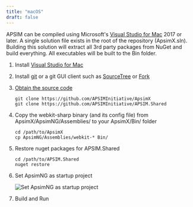 ```yaml
---
title: "macOS"
draft: false
---
```


APSIM can be compiled using Microsoft's [Visual Studio for Mac](https://visualstudio.microsoft.com/vs/mac/) 2017 or later. A single solution file exists in the root of the repository (ApsimX.sln). Building this solution will extract all 3rd party packages from NuGet and build everything. All executables will be built to the Bin folder.

1. Install [Visual Studio for Mac](https://visualstudio.microsoft.com/vs/mac/)

2. Install [git](https://git-scm.com/downloads) or a git GUI client such as [SourceTree](https://www.sourcetreeapp.com/) or [Fork](https://git-fork.com/)

3. [Obtain the source code](../../cli/)

    ```
    git clone https://github.com/APSIMInitiative/ApsimX
    git clone https://github.com/APSIMInitiative/APSIM.Shared
    ```

4. Copy the webkit-sharp binary (and its config file) from ApsimX/ApsimNG/Assemblies/ to your ApsimX/Bin/ folder

    ```
    cd /path/to/ApsimX
    cp ApsimNG/Assemblies/webkit-* Bin/
    ```

5. Restore nuget packages for APSIM.Shared

    ```
    cd /path/to/APSIM.Shared
	nuget restore
    ```
6. Set ApsimNG as startup project

    ![Set ApsimNG as startup project](/images/macos-apsimng-startup.png)

7. Build and Run